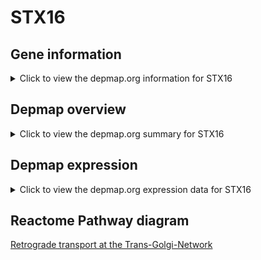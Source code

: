 <h1>STX16</h1>

<h2>Gene information</h2>
<details>
  <summary>Click to view the depmap.org information for STX16</summary>
  <iframe src="https://depmap.org/portal/gene/STX16?tab=about" style="border:none;width:100%;height:800px"></iframe>
</details>

<h2>Depmap overview</h2>
<details>
  <summary>Click to view the depmap.org summary for STX16</summary>
  <iframe src="https://depmap.org/portal/gene/STX16?tab=overview" style="border:none;width:100%;height:800px"></iframe>
</details>

<h2>Depmap expression</h2>
<details>
  <summary>Click to view the depmap.org expression data for STX16</summary>
  <iframe src="https://depmap.org/portal/gene/STX16?tab=characterization" style="border:none;width:100%;height:800px"></iframe>
</details>



<h2>Reactome Pathway diagram</h2>
<a href="https://reactome.org/PathwayBrowser/#/R-HSA-6811440">Retrograde transport at the Trans-Golgi-Network</a>



